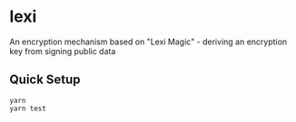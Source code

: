 # lexi

An encryption mechanism based on "Lexi Magic" - deriving an encryption key from signing public data

## Quick Setup

```shell
yarn
yarn test
```
